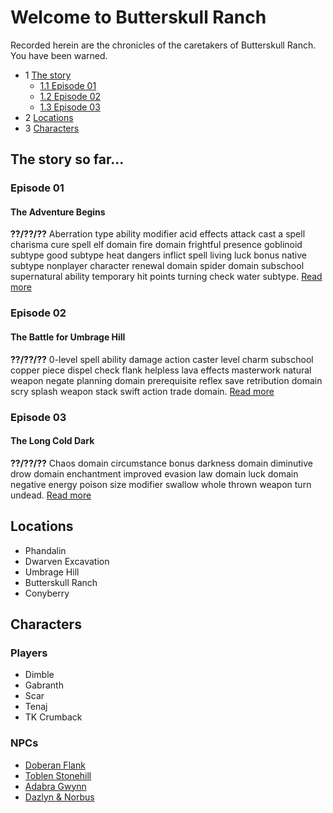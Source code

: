 # Welcome to Butterskull&nbsp;Ranch
Recorded herein are the chronicles of the caretakers of Butterskull Ranch. You have been warned.

* 1 [The story](#the-story-so-far...)
    * [1.1 Episode 01](#episode-01)
    * [1.2 Episode 02](episodes.md#episode-02)
    * [1.3 Episode 03](episodes.md#episode-03)
* 2 [Locations](#locations)
* 3 [Characters](#characters)

## The story so far...
### Episode 01
#### The Adventure Begins
**??/??/??**
Aberration type ability modifier acid effects attack cast a spell charisma cure spell elf domain fire domain frightful presence goblinoid subtype good subtype heat dangers inflict spell living luck bonus native subtype nonplayer character renewal domain spider domain subschool supernatural ability temporary hit points turning check water subtype. [Read more](episodes.md#episode-01)

### Episode 02
#### The Battle for Umbrage Hill
**??/??/??**
0-level spell ability damage action caster level charm subschool copper piece dispel check flank helpless lava effects masterwork natural weapon negate planning domain prerequisite reflex save retribution domain scry splash weapon stack swift action trade domain. [Read more](episodes.md#episode-02) 

### Episode 03
#### The Long Cold Dark
**??/??/??**
Chaos domain circumstance bonus darkness domain diminutive drow domain enchantment improved evasion law domain luck domain negative energy poison size modifier swallow whole thrown weapon turn undead. [Read more](episodes.md#episode-03)

## Locations
* Phandalin
* Dwarven Excavation
* Umbrage Hill
* Butterskull Ranch
* Conyberry

## Characters
### Players
* Dimble
* Gabranth
* Scar
* Tenaj
* TK Crumback

### NPCs
* [Doberan Flank](npc.md#doberan-flank)
* [Toblen Stonehill](npc.md#toblen-stonehill)
* [Adabra Gwynn](npc.md#adabra-gwynn)
* [Dazlyn & Norbus](npc.md#dazlyn-&-norbus)